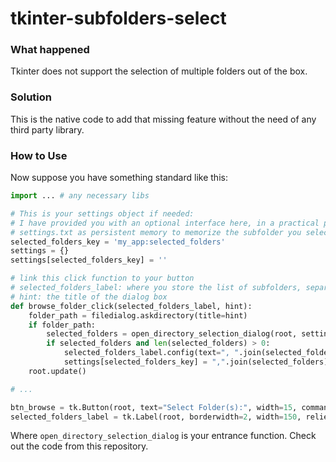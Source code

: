 # tkinter-subfolders-select

### What happened

Tkinter does not support the selection of multiple folders out of the box. 


### Solution

This is the native code to add that missing feature without the need of any third party library.


### How to Use

Now suppose you have something standard like this:


```python
import ... # any necessary libs

# This is your settings object if needed:
# I have provided you with an optional interface here, in a practical project you should write your settings into a 
# settings.txt as persistent memory to memorize the subfolder you selected last time.
selected_folders_key = 'my_app:selected_folders'
settings = {} 
settings[selected_folders_key] = ''

# link this click function to your button
# selected_folders_label: where you store the list of subfolders, separated by commas
# hint: the title of the dialog box
def browse_folder_click(selected_folders_label, hint):
    folder_path = filedialog.askdirectory(title=hint)
    if folder_path:
        selected_folders = open_directory_selection_dialog(root, settings, selected_folders_key, folder_path)
        if selected_folders and len(selected_folders) > 0:
            selected_folders_label.config(text=", ".join(selected_folders))
            settings[selected_folders_key] = ",".join(selected_folders)
    root.update()

# ...

btn_browse = tk.Button(root, text="Select Folder(s):", width=15, command=lambda: browse_folder_click(selected_folders_label, "Select a folder"))
selected_folders_label = tk.Label(root, borderwidth=2, width=150, relief="groove", background="white") 
```

Where `open_directory_selection_dialog` is your entrance function. Check out the code from this repository.
